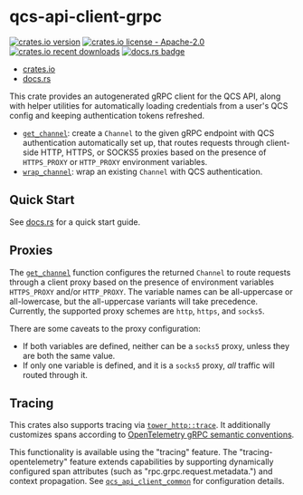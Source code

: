 # qcs-api-client-grpc

[![crates.io version](https://img.shields.io/crates/v/qcs-api-client-grpc)][crates.io]
[![crates.io license - Apache-2.0](https://img.shields.io/crates/l/qcs-api-client-grpc)][crates.io]
[![crates.io recent downloads](https://img.shields.io/crates/dr/qcs-api-client-grpc)][crates.io]
[![docs.rs badge](https://img.shields.io/docsrs/qcs-api-client-grpc)][docs.rs]

- [crates.io]
- [docs.rs]

This crate provides an autogenerated gRPC client for the QCS API, along with helper utilities for automatically loading
credentials from a user's QCS config and keeping authentication tokens refreshed.

- [`get_channel`][get_channel]: create a `Channel` to the given gRPC endpoint with QCS authentication automatically set up, that routes requests through client-side HTTP, HTTPS, or SOCKS5 proxies based on the presence of `HTTPS_PROXY` or `HTTP_PROXY` environment variables.
- [`wrap_channel`][wrap_channel]: wrap an existing `Channel` with QCS authentication.

## Quick Start

See [docs.rs] for a quick start guide.

## Proxies
The [`get_channel`][get_channel] function configures the returned `Channel` to route requests through a client proxy
based on the presence of environment variables `HTTPS_PROXY` and/or `HTTP_PROXY`. The variable names can be
all-uppercase or all-lowercase, but the all-uppercase variants will take precedence.
Currently, the supported proxy schemes are `http`, `https`, and `socks5`.

There are some caveats to the proxy configuration:
- If both variables are defined, neither can be a `socks5` proxy, unless they are both the same value.
- If only one variable is defined, and it is a `socks5` proxy, *all* traffic will routed through it.

## Tracing

This crates also supports tracing via [`tower_http::trace`][tower_http]. It additionally customizes spans according
to [OpenTelemetry gRPC semantic conventions][otel_semconv].

This functionality is available using the "tracing" feature. The "tracing-opentelemetry" feature extends capabilities by supporting dynamically configured span attributes (such as "rpc.grpc.request.metadata.<key>") and context propagation. See [`qcs_api_client_common`][qcs_api_client_common] for configuration details.

[crates.io]: https://crates.io/crates/qcs-api-client-grpc
[docs.rs]: https://docs.rs/qcs-api-client-grpc
[get_channel]: https://docs.rs/qcs-api-client-grpc/latest/qcs_api_client_grpc/fn.get_channel.html
[wrap_channel]: https://docs.rs/qcs-api-client-grpc/latest/qcs_api_client_grpc/fn.wrap_channel.html
[tower_http]: https://docs.rs/tower-http/latest/tower_http/trace/index.html
[otel_semconv]: https://opentelemetry.io/docs/specs/semconv/rpc/grpc/
[qcs_api_client_common]: https://docs.rs/qcs-api-client-common/latest/qcs_api_client_common/
